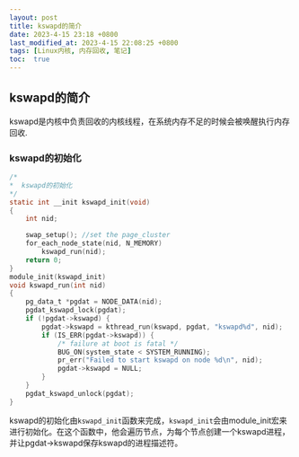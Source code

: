 ```yaml
---
layout: post
title: kswapd的简介
date: 2023-4-15 23:18 +0800
last_modified_at: 2023-4-15 22:08:25 +0800
tags: [Linux内核, 内存回收, 笔记]
toc:  true
---
```


## kswapd的简介

kswapd是内核中负责回收的内核线程，在系统内存不足的时候会被唤醒执行内存回收.

### kswapd的初始化

```c
/*
*  kswapd的初始化
*/
static int __init kswapd_init(void)
{
	int nid;

	swap_setup(); //set the page_cluster
	for_each_node_state(nid, N_MEMORY)
 		kswapd_run(nid);
	return 0;
}
module_init(kswapd_init)
void kswapd_run(int nid)
{
	pg_data_t *pgdat = NODE_DATA(nid);
	pgdat_kswapd_lock(pgdat);
	if (!pgdat->kswapd) {
		pgdat->kswapd = kthread_run(kswapd, pgdat, "kswapd%d", nid);
		if (IS_ERR(pgdat->kswapd)) {
			/* failure at boot is fatal */
			BUG_ON(system_state < SYSTEM_RUNNING);
			pr_err("Failed to start kswapd on node %d\n", nid);
			pgdat->kswapd = NULL;
		}
	}
	pgdat_kswapd_unlock(pgdat);
}
```

kswapd的初始化由`kswapd_init`函数来完成，`kswapd_init`会由module_init宏来进行初始化。在这个函数中，他会遍历节点，为每个节点创建一个kswapd进程，并让pgdat->kswapd保存kswapd的进程描述符。



